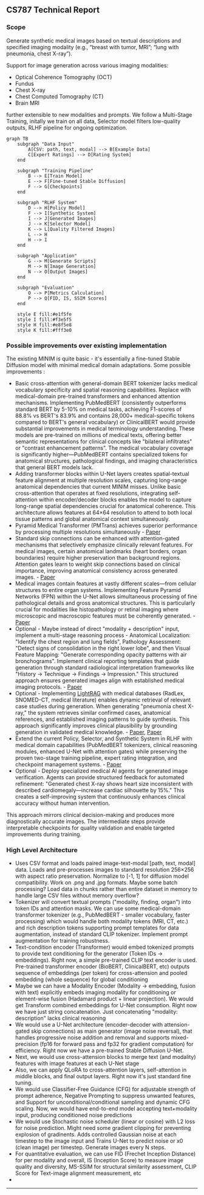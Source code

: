 ## CS787 Technical Report

### Scope
Generate synthetic medical images based on textual descriptions and specified imaging modality (e.g., “breast with tumor, MRI”; “lung with pneumonia, chest X-ray”).

Support for image generation across various imaging modalities:

* Optical Coherence Tomography (OCT)
* Fundus
* Chest X-ray
* Chest Computed Tomography (CT)
* Brain MRI

further extensible to new modalities and prompts. We follow a Multi-Stage Training, initally we train on all data, Selector model filters low-quality outputs, RLHF pipeline for ongoing optimization.

```mermaid
graph TB
    subgraph "Data Input"
        A[CSV: path, text, modal] --> B[Example Data]
        C[Expert Ratings] --> D[Rating System]
    end

    subgraph "Training Pipeline"
        B --> E[Train Model]
        E --> F[Fine-tuned Stable Diffusion]
        F --> G[Checkpoints]
    end

    subgraph "RLHF System"
        D --> H[Policy Model]
        F --> I[Synthetic System]
        I --> J[Generated Images]
        J --> K[Selector Model]
        K --> L[Quality Filtered Images]
        L --> H
        H --> I
    end

    subgraph "Application"
        G --> M[Generate Scripts]
        M --> N[Image Generation]
        N --> O[Output Images]
    end

    subgraph "Evaluation"
        O --> P[Metrics Calculation]
        P --> Q[FID, IS, SSIM Scores]
    end

    style E fill:#e1f5fe
    style I fill:#f3e5f5
    style H fill:#e8f5e8
    style K fill:#fff3e0
```

### Possible improvements over existing implementation

The existing MINIM is quite basic - it's essentially a fine-tuned Stable Diffusion model with minimal medical domain adaptations. Some possible improvements :

- Basic cross-attention with general-domain BERT tokenizer lacks medical vocabulary specificity and spatial reasoning capabilities. Replace with medical-domain pre-trained transformers and enhanced attention mechanisms. Implementing PubMedBERT (consistently outperforms standard BERT by 5-10% on medical tasks, achieving F1-scores of 88.8% vs BERT's 83.9% and contains 28,000+ medical-specific tokens compared to BERT's general vocabulary) or ClinicalBERT would provide substantial improvements in medical terminology understanding. These models are pre-trained on millions of medical texts, offering better semantic representations for clinical concepts like "bilateral infiltrates" or "contrast enhancement patterns". The medical vocabulary coverage is significantly higher—PubMedBERT contains specialized tokens for anatomical structures, pathological findings, and imaging characteristics that general BERT models lack.
- Adding transformer blocks within U-Net layers creates spatial-textual feature alignment at multiple resolution scales, capturing long-range anatomical dependencies that current MINIM misses. Unlike basic cross-attention that operates at fixed resolutions, integrating self-attention within encoder/decoder blocks enables the model to capture long-range spatial dependencies crucial for anatomical coherence. This architecture allows features at 64×64 resolution to attend to both local tissue patterns and global anatomical context simultaneously.
- Pyramid Medical Transformer (PMTrans) achieves superior performance by processing multiple resolutions simultaneously - [Paper](https://arxiv.org/pdf/2104.14702)
- Standard skip connections can be enhanced with attention-gated mechanisms that selectively emphasize clinically relevant features. For medical images, certain anatomical landmarks (heart borders, organ boundaries) require higher preservation than background regions. Attention gates learn to weight skip connections based on clinical importance, improving anatomical consistency across generated images. - [Paper](https://pubmed.ncbi.nlm.nih.gov/37896682/)
- Medical images contain features at vastly different scales—from cellular structures to entire organ systems. Implementing Feature Pyramid Networks (FPN) within the U-Net allows simultaneous processing of fine pathological details and gross anatomical structures. This is particularly crucial for modalities like histopathology or retinal imaging where microscopic and macroscopic features must be coherently generated. - [Paper](https://pubmed.ncbi.nlm.nih.gov/36042149/)
- Optional - Maybe instead of direct "modality + description" input, implement a multi-stage reasoning process - Anatomical Localization: "Identify the chest region and lung fields", Pathology Assessment: "Detect signs of consolidation in the right lower lobe", and then Visual Feature Mapping: "Generate corresponding opacity patterns with air bronchograms". Implement clinical reporting templates that guide generation through standard radiological interpretation frameworks like "History → Technique → Findings → Impression." This structured approach ensures generated images align with established medical imaging protocols. - [Paper](https://arxiv.org/abs/2506.10465)
- Optional - Implementing [LightRAG](https://lightrag.github.io/) with medical databases (RadLex, SNOMED-CT, medical literature) enables dynamic retrieval of relevant case studies during generation. When generating "pneumonia chest X-ray," the system retrieves similar confirmed cases, anatomical references, and established imaging patterns to guide synthesis. This approach significantly improves clinical plausibility by grounding generation in validated medical knowledge. - [Paper](https://academic.oup.com/bioinformatics/article/40/Supplement_1/i119/7700892?login=true), [Paper](https://arxiv.org/pdf/2402.13178)
- Extend the current Policy, Selector, and Synthetic System in RLHF with medical domain capabilities (PubMedBERT tokenizers, clinical reasoning modules, enhanced U-Net with attention gates) while preserving the proven two-stage training pipeline, expert rating integration, and checkpoint management systems. - [Paper](https://pmc.ncbi.nlm.nih.gov/articles/PMC9344209/)
- Optional - Deploy specialized medical AI agents for generated image verification. Agents can provide structured feedback for automated refinement: "Generated chest X-ray shows heart size inconsistent with described cardiomegaly—increase cardiac silhouette by 15%." This creates a self-improving system that continuously enhances clinical accuracy without human intervention.

This approach mirrors clinical decision-making and produces more diagnostically accurate images. The intermediate steps provide interpretable checkpoints for quality validation and enable targeted improvements during training.

### High Level Architecture

- Uses CSV format and loads paired image-text-modal [path, text, modal] data. Loads and pre-processes images to standard resolution 256×256 with aspect ratio preservation. Normalize to [-1, 1] for diffusion model compatibility. Work on .png and .jpg formats. Maybe some batch processing? Load data in chunks rather than entire dataset in memory to handle large CSV files without memory overflow?
- Tokenizer will convert textual prompts ("modality, finding, organ") into token IDs and attention masks. We can use some medical-domain transformer tokenizer (e.g., PubMedBERT - smaller vocabulary, faster processing) which would handle both modality tokens (MRI, CT, etc.) and rich description tokens supporting prompt templates for data augmentation, instead of standard CLIP tokenizer. Implement prompt augmentation for training robustness.
- Text-condition encoder (Transformer) would embed tokenized prompts to provide text conditioning for the generator (Token IDs → embeddings). Right now, a simple pre-trained CLIP text encoder is used. Pre-trained transformer encoder (BioBERT, ClinicalBERT, etc) outputs sequence of embeddings (per token) for cross-attension and pooled embedding (whole sequence) for global conditioning
- Maybe we can have a Modality Encoder (Modality → embedding, fusion with text) explicitly embeds imaging modality for conditioning or element-wise fusion (Hadamard product + linear projection). We would get Transform combined embeddings for U-Net consumption. Right now we have just string concatenation. Just concatenating "modality: description" lacks clinical reasoning
- We would use a U-Net architecture (encoder-decoder with attension-gated skip connections) as main generator (image noise reversal), that handles progressive noise addition and removal and supports mixed-precision (fp16 for forward pass and fp32 for gradient computation) for efficiency. Right now we have a pre-trained Stable Diffusion U-Net.
- Next, we would use cross-attension blocks to merge text (and modality) features with image features at each U-Net stage
- Also, we can apply QLoRA to cross-attention layers, self-attention in middle blocks, and final output layers. Right now it's just standard fine tuning.
- We would use Classifier-Free Guidance (CFG) for adjustable strength of prompt adherence, Negative Prompting to suppress unwanted features, and Support for unconditional/conditional sampling and dynamic CFG scaling. Now, we would have end-to-end model accepting text+modality input, producing conditioned noise predictions
- We would use Stochastic noise scheduler (linear or cosine) with L2 loss for noise prediction. Might need some gradient clipping for preventing explosion of gradinents. Adds controlled Gaussian noise at each timestep to the image input and Trains U-Net to predict noise or x0 (clean image) per timestep. Generate images every N steps.
- For quantitative evaluation, we can use FID (Frechet Inception Distance) for per modality and overall, IS (Inception Score) to measure image quality and diversity, MS-SSIM for structural similarity assessment, CLIP Score for Text-image alignment measurement, etc
- 
---
